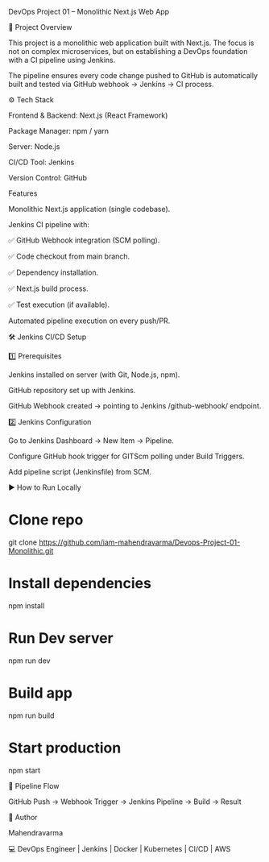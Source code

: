 DevOps Project 01 – Monolithic Next.js Web App

📌 Project Overview

This project is a monolithic web application built with Next.js.
The focus is not on complex microservices, but on establishing a DevOps foundation with a CI pipeline using Jenkins.

The pipeline ensures every code change pushed to GitHub is automatically built and tested via GitHub webhook → Jenkins → CI process.

⚙️ Tech Stack

Frontend & Backend: Next.js (React Framework)

Package Manager: npm / yarn

Server: Node.js

CI/CD Tool: Jenkins

Version Control: GitHub

Features

Monolithic Next.js application (single codebase).

Jenkins CI pipeline with:

✅ GitHub Webhook integration (SCM polling).

✅ Code checkout from main branch.

✅ Dependency installation.

✅ Next.js build process.

✅ Test execution (if available).

Automated pipeline execution on every push/PR.

🛠️ Jenkins CI/CD Setup

1️⃣ Prerequisites

Jenkins installed on server (with Git, Node.js, npm).

GitHub repository set up with Jenkins.

GitHub Webhook created → pointing to Jenkins /github-webhook/ endpoint.

2️⃣ Jenkins Configuration

Go to Jenkins Dashboard → New Item → Pipeline.

Configure GitHub hook trigger for GITScm polling under Build Triggers.

Add pipeline script (Jenkinsfile) from SCM.

▶️ How to Run Locally

# Clone repo
git clone https://github.com/iam-mahendravarma/Devops-Project-01-Monolithic.git

# Install dependencies
npm install

# Run Dev server
npm run dev

# Build app
npm run build

# Start production
npm start

📸 Pipeline Flow

GitHub Push → Webhook Trigger → Jenkins Pipeline → Build  → Result

👤 Author

Mahendravarma

💻 DevOps Engineer | Jenkins | Docker | Kubernetes | CI/CD | AWS
